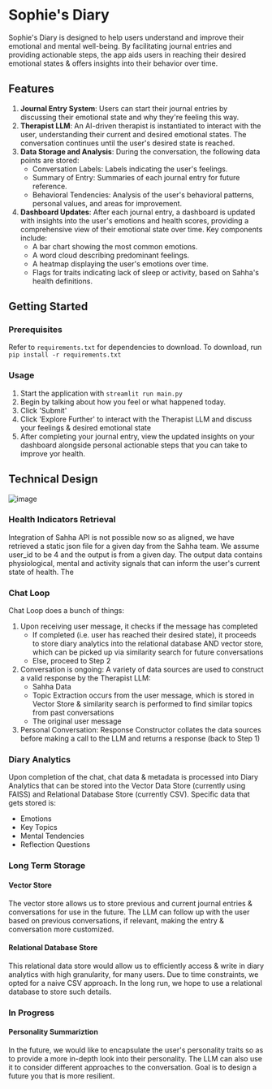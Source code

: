 # Sophie's Diary
Sophie's Diary is designed to help users understand and improve their emotional and mental well-being. By facilitating journal entries and providing actionable steps, the app aids users in reaching their desired emotional states & offers insights into their behavior over time.

## Features
1. **Journal Entry System**: Users can start their journal entries by discussing their emotional state and why they're feeling this way.
2. **Therapist LLM**: An AI-driven therapist is instantiated to interact with the user, understanding their current and desired emotional states. The conversation continues until the user's desired state is reached.
3. **Data Storage and Analysis**: During the conversation, the following data points are stored:
    - Conversation Labels: Labels indicating the user's feelings.
    - Summary of Entry: Summaries of each journal entry for future reference.
    - Behavioral Tendencies: Analysis of the user's behavioral patterns, personal values, and areas for improvement.
4. **Dashboard Updates**: After each journal entry, a dashboard is updated with insights into the user's emotions and health scores, providing a comprehensive view of their emotional state over time. Key components include:
    - A bar chart showing the most common emotions.
    - A word cloud describing predominant feelings.
    - A heatmap displaying the user's emotions over time.
    - Flags for traits indicating lack of sleep or activity, based on Sahha's health definitions.

## Getting Started

### Prerequisites
Refer to `requirements.txt` for dependencies to download. To download, run `pip install -r requirements.txt`

### Usage
1. Start the application with `streamlit run main.py`
2. Begin by talking about how you feel or what happened today.
3. Click 'Submit'
4. Click 'Explore Further' to interact with the Therapist LLM and discuss your feelings & desired emotional state
5. After completing your journal entry, view the updated insights on your dashboard alongside personal actionable steps that you can take to improve yor health.

## Technical Design

![image](https://github.com/kenliong/sophie_diary/assets/52147112/18edb372-8b45-467b-8635-8e4d4c65fd80)

### Health Indicators Retrieval

Integration of Sahha API is not possible now so as aligned, we have retrieved a static json file for a given day from the Sahha team. We assume user_id to be 4 and the output is from a given day. The output data contains physiological, mental and activity signals that can inform the user's current state of health. The

### Chat Loop

Chat Loop does a bunch of things:
1. Upon receiving user message, it checks if the message has completed
    - If completed (i.e. user has reached their desired state), it proceeds to store diary analytics into the relational database AND vector store, which can be picked up via similarity search for future conversations
    - Else, proceed to Step 2
2. Conversation is ongoing: A variety of data sources are used to construct a valid response by the Therapist LLM:
    - Sahha Data
    - Topic Extraction occurs from the user message, which is stored in Vector Store & similarity search is performed to find similar topics from past conversations
    - The original user message
3. Personal Conversation: Response Constructor collates the data sources before making a call to the LLM and returns a response (back to Step 1)


### Diary Analytics

Upon completion of the chat, chat data & metadata is processed into Diary Analytics that can be stored into the Vector Data Store (currently using FAISS) and Relational Database Store (currently CSV). Specific data that gets stored is:

- Emotions
- Key Topics
- Mental Tendencies
- Reflection Questions

### Long Term Storage

#### Vector Store

The vector store allows us to store previous and current journal entries & conversations for use in the future. The LLM can follow up with the user based on previous conversations, if relevant, making the entry & conversation more customized.

#### Relational Database Store

This relational data store would allow us to efficiently access & write in diary analytics with high granularity, for many users. Due to time constraints, we opted for a naive CSV approach. In the long run, we hope to use a relational database to store such details.

### In Progress

#### Personality Summariztion

In the future, we would like to encapsulate the user's personality traits so as to provide a more in-depth look into their personality. The LLM can also use it to consider different approaches to the conversation. Goal is to design a future you that is more resilient.
